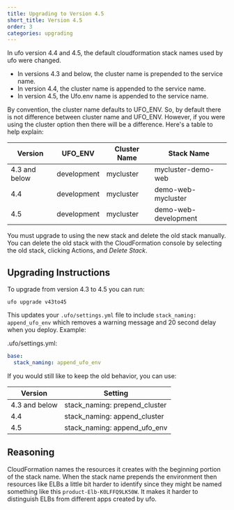 ```yaml
---
title: Upgrading to Version 4.5
short_title: Version 4.5
order: 3
categories: upgrading
---
```


In ufo version 4.4 and 4.5, the default cloudformation stack names used by ufo were changed.

* In versions 4.3 and below, the cluster name is prepended to the service name.
* In version 4.4, the cluster name is appended to the service name.
* In version 4.5, the Ufo.env name is appended to the service name.

By convention, the cluster name defaults to UFO_ENV. So, by default there is not difference between cluster name and UFO_ENV.  However, if you were using the cluster option then there will be a difference.  Here's a table to help explain:

Version | UFO_ENV | Cluster Name | Stack Name
--- | --- | --- | ---
4.3 and below | development | mycluster | mycluster-demo-web
4.4 | development | mycluster | demo-web-mycluster
4.5 | development | mycluster | demo-web-development

You must upgrade to using the new stack and delete the old stack manually.  You can delete the old stack with the CloudFormation console by selecting the old stack, clicking Actions, and *Delete Stack*.

## Upgrading Instructions

To upgrade from version 4.3 to 4.5 you can run:

    ufo upgrade v43to45

This updates your `.ufo/settings.yml` file to include `stack_naming: append_ufo_env` which removes a warning message and 20 second delay when you deploy. Example:

.ufo/settings.yml:

```yaml
base:
  stack_naming: append_ufo_env
```

If you would still like to keep the old behavior, you can use:

Version | Setting
--- | ---
4.3 and below | stack_naming: prepend_cluster
4.4 | stack_naming: append_cluster
4.5 | stack_naming: append_ufo_env

## Reasoning

CloudFormation names the resources it creates with the beginning portion of the stack name. When the stack name prepends the environment then resources like ELBs a little bit harder to identify since they might be named something like this `product-Elb-K0LFFQ9LK50W`. It makes it harder to distinguish ELBs from different apps created by ufo.
